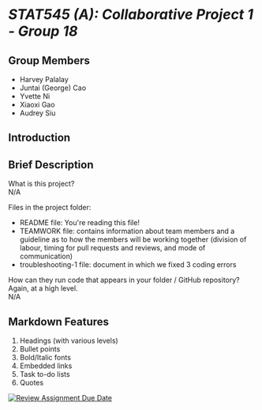# *STAT545 (A): Collaborative Project 1 - Group 18*

## Group Members

- Harvey Palalay
- Juntai (George) Cao
- Yvette Ni
- Xiaoxi Gao
- Audrey Siu

## Introduction

## Brief Description

What is this project?  
N/A

Files in the project folder:
- README file: You're reading this file!
- TEAMWORK file: contains information about team members and a guideline as to how the members will be working together 
(division of labour, timing for pull requests and reviews, and mode of communication)
- troubleshooting-1 file: document in which we fixed 3 coding errors


How can they run code that appears in your folder / GitHub repository? Again, at a high level.  
N/A

## Markdown Features

1. Headings (with various levels)
2. Bullet points
3. Bold/Italic fonts
4. Embedded links
5. Task to-do lists
6. Quotes

[![Review Assignment Due Date](https://classroom.github.com/assets/deadline-readme-button-22041afd0340ce965d47ae6ef1cefeee28c7c493a6346c4f15d667ab976d596c.svg)](https://classroom.github.com/a/9EMQ9uX-)
